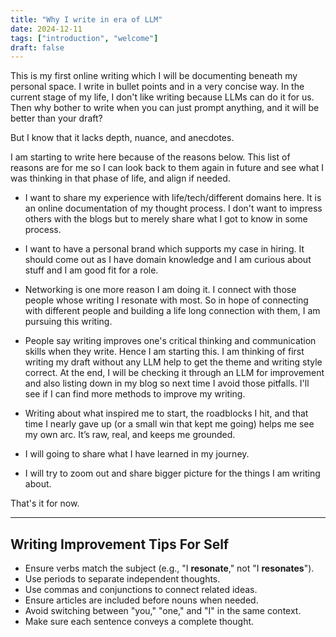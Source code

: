 ```yaml
---
title: "Why I write in era of LLM"
date: 2024-12-11
tags: ["introduction", "welcome"]
draft: false
---
```


This is my first online writing which I will be documenting beneath my personal space. I write in bullet points and in a very concise way. In the current stage of my life, I don't like writing because LLMs can do it for us. Then why bother to write when you can just prompt anything, and it will be better than your draft?

But I know that it lacks depth, nuance, and anecdotes.

I am starting to write here because of the reasons below. This list of reasons are for me so I can look back to them again in future and see what I was thinking in that phase of life, and align if needed.

- I want to share my experience with life/tech/different domains here. It is an online documentation of my thought process. I don't want to impress others with the blogs but to merely share what I got to know in some process.

- I want to have a personal brand which supports my case in hiring. It should come out as I have domain knowledge and I am curious about stuff and I am good fit for a role.

- Networking is one more reason I am doing it. I connect with those people whose writing I resonate with most. So in hope of connecting with different people and building a life long connection with them, I am pursuing this writing.

- People say writing improves one's critical thinking and communication skills when they write. Hence I am starting this. I am thinking of first writing my draft without any LLM help to get the theme and writing style correct. At the end, I will be checking it through an LLM for improvement and also listing down in my blog so next time I avoid those pitfalls. I'll see if I can find more methods to improve my writing.

- Writing about what inspired me to start, the roadblocks I hit, and that time I nearly gave up (or a small win that kept me going) helps me see my own arc. It’s raw, real, and keeps me grounded.

- I will going to share what I have learned in my journey.

- I will try to zoom out and share bigger picture for the things I am writing about.

That's it for now.

---

## Writing Improvement Tips For Self

- Ensure verbs match the subject (e.g., "I **resonate**," not "I **resonates**").
- Use periods to separate independent thoughts.
- Use commas and conjunctions to connect related ideas.
- Ensure articles are included before nouns when needed.
- Avoid switching between "you," "one," and "I" in the same context.
- Make sure each sentence conveys a complete thought.
